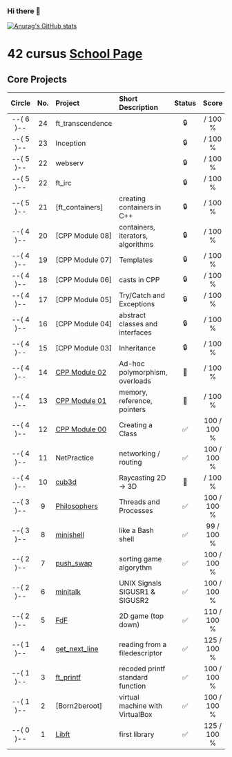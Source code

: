 ### Hi there 👋

[![Anurag's GitHub stats](https://github-readme-stats.vercel.app/api?username=amr21code)](https://github.com/anuraghazra/github-readme-stats)

# 42 cursus [School Page](https://42wolfsburg.de/)

## Core Projects

|  Circle | No. | Project                                     | Short Description  | Status |     Score    |
| :-----: | :-: | :------------------------------------------ | :----------------- | :----: | :----------: |
|--( 6 )--| 24  | ft_transcendence               |                    | 🔒      |     / 100 % |
|--( 5 )--| 23  | Inception                      |                    | 🔒      |     / 100 %  |
|--( 5 )--| 22  | webserv                        |                    | 🔒      |     / 100 % |
|--( 5 )--| 22  | ft_irc                         |                    | 🔒      |     / 100 %  |
|--( 5 )--| 21  | [ft_containers]   | creating containers in C++ | 🔒       |     / 100 % |
|--( 4 )--| 20  | [CPP Module 08]         | containers, iterators, algorithms| 🔒       |  / 100 % |
|--( 4 )--| 19  | [CPP Module 07]          | Templates                        | 🔒       |  / 100 % |
|--( 4 )--| 18  | [CPP Module 06]          | casts in CPP                     | 🔒       |  / 100 % |
|--( 4 )--| 17  | [CPP Module 05]          | Try/Catch and Exceptions         | 🔒       |  / 100 % |
|--( 4 )--| 16  | [CPP Module 04]          | abstract classes and interfaces  | 🔒       |  / 100 % |
|--( 4 )--| 15  | [CPP Module 03]          | Inheritance                      | 🔒       |  / 100 % |
|--( 4 )--| 14  | [CPP Module 02](../../../42_04_cpp02)          | Ad-hoc polymorphism, overloads   | 📝       |  / 100 % |
|--( 4 )--| 13  | [CPP Module 01](../../../42_04_cpp01)          | memory, reference, pointers      | 📝       |  / 100 % |
|--( 4 )--| 12  | [CPP Module 00](../../../42_04_cpp00)          | Creating a Class                 | ✅       | 100 / 100 % |
|--( 4 )--| 11  | NetPractice      | networking / routing            | ✅      | 100 / 100 % |
|--( 4 )--| 10  | [cub3d](../../../42_04_cub3d)               | Raycasting 2D -> 3D              | 📝     |     / 100 % |
|--( 3 )--|  9  | [Philosophers](../../../42_03_philosophers)  | Threads and Processes            | ✅     | 100 / 100 % |
|--( 3 )--|  8  | [minishell](../../../42_03_minishell)        | like a Bash shell                | ✅     |  99 / 100 % |
|--( 2 )--|  7  | [push_swap](../../../42_02_push_swap)        | sorting game algorythm           | ✅     | 100 / 100 % |
|--( 2 )--|  6  | [minitalk](../../../42_02_minitalk)          | UNIX Signals SIGUSR1 & SIGUSR2   | ✅     | 100 / 100 % |    
|--( 2 )--|  5  | [FdF](../../../42_02_so_long)                | 2D game (top down)               | ✅     | 110 / 100 % |    
|--( 1 )--|  4  | [get_next_line](../../../42_01_get_next_line)| reading from a filedescriptor    | ✅     | 125 / 100 % |
|--( 1 )--|  3  | [ft_printf](../../../42_01_ft_printf)        | recoded printf standard function | ✅     | 100 / 100 % |  
|--( 1 )--|  2  | [Born2beroot]                                | virtual machine with VirtualBox  | ✅     | 100 / 100 % | 
|--( 0 )--|  1  | [Libft](../../../42_00_Libft)                | first library                    | ✅     | 125 / 100 % |  







<!--
**amr21code/amr21code** is a ✨ _special_ ✨ repository because its `README.md` (this file) appears on your GitHub profile.

Here are some ideas to get you started:

- 🔭 I’m currently working on ...
- 🌱 I’m currently learning ...
- 👯 I’m looking to collaborate on ...
- 🤔 I’m looking for help with ...
- 💬 Ask me about ...
- 📫 How to reach me: ...
- 😄 Pronouns: ...
- ⚡ Fun fact: ...
-->
